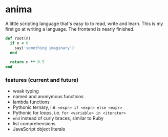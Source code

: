 # anima

A little scripting language that's easy to to read, write and learn. This is my first go at writing a language. The frontend is nearly finished.

```ruby
def root(n)
  if n < 0
    say('something imaginary')
  end
  
  return n ** 0.5 
end
```

### features (current and future)

* weak typing
* named and anonymous functions
* lambda functions
* Pythonic ternary, i.e. `<expr> if <expr> else <expr>`
* Pythonic for loops, i.e. `for <variable> in <iterator>`
* `end` instead of curly braces, similar to Ruby
* list comprehensions
* JavaScript object literals 
